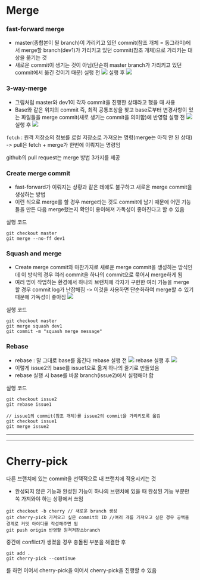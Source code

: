 # Merge

### fast-forward merge
- master(종합본이 될 branch)이 가리키고 있던 commit(참조 개체 = 동그라미)에서 merge할 branch(dev1)가 가리키고 있던 commit(참조 개체)으로 가리키는 대상을 옮기는 것
- 새로운 commit이 생기는 것이 아님(단순히 master branch가 가리키고 있던 commit에서 옮긴 것이기 때문)
실행 전
![](Pasted%20image%2020231028022628.png)
실행 후
![](Pasted%20image%2020231028022654.png)

### 3-way-merge
- 그림처럼 master와 dev1이 각자 commit을 진행한 상태라고 했을 때 사용
- Base와 같은 위치의 commit 즉, 최적 공통조상을 찾고 base로부터 변경사항이 있는 파일들을 merge commit(새로 생기는 commit을 의미함)에 반영함
실행 전
![](Pasted%20image%2020231028023812.png)
실행 후
![](Pasted%20image%2020231028024425.png)

`fetch` : 원격 저장소의 정보를 로컬 저장소로 가져오는 명령(merge는 아직 안 된 상태)
-> pull은 fetch + merge가 한번에 이뤄지는 명령임

github의 pull request는 merge 방법 3가지를 제공
### Create merge commit
- fast-forward가 이뤄지는 상황과 같은 데에도 불구하고 새로운 merge commit을 생성하는 방법
- 이런 식으로 merge를 할 경우 merge라는 것도 commit에 남기 때문에 어떤 기능들을 만든 다음 merge했는지 확인이 용이해져 가독성이 좋아진다고 할 수 있음

실행 코드
```
git checkout master
git merge --no-ff dev1
```
### Squash and merge
- Create merge commit와 마찬가지로 새로운 merge commit을 생성하는 방식인데 이 방식의 경우 여러 commit을 하나의 commit으로 묶어서 merge하게 됨
- 여러 명이 작업하는 환경에서 하나의 브랜치에 각자가 구현한 여러 기능을 merge할 경우 commit log가 난잡해짐 -> 이것을 사용하면 단순화하여 merge할 수 있기 때문에 가독성이 좋아짐
![](Pasted%20image%2020231028033856.png)

실행 코드
```
git checkout master
git merge squash dev1
git commit -m "squash merge message"
```
### Rebase
- rebase : 말 그대로 base를 옮긴다
rebase 실행 전
![](Pasted%20image%2020231028033038.png)
rebase 실행 후
![](Pasted%20image%2020231028033200.png)
- 이렇게 issue2의 base를 issue1으로 옮겨 하나의 줄기로 만들었음
- rebase 실행 시 base를 바꿀 branch(issue2)에서 실행해야 함

실행 코드
```
git checkout issue2
git rebase issue1

// issue1의 commit(참조 개체)를 issue2의 commit을 가리키도록 옮김
git checkout issue1
git merge issue2
```

-------------------------
* * *
# Cherry-pick

다른 브랜치에 있는 commit을 선택적으로 내 브랜치에 적용시키는 것
- 완성되지 않은 기능과 완성된 기능이 하나의 브랜치에 있을 때 완성된 기능 부분만 쏙 가져와야 하는 상황에서 쓰임
```
git checkout -b cherry // 새로운 branch 생성
git cherry-pick 가져오고 싶은 commit의 ID //여러 개를 가져오고 싶은 경우 공백을 경계로 커밋 아이디를 작성해주면 됨
git push origin 반영할 원격저장소branch
```
중간에 conflict가 생겼을 경우 충돌된 부분을 해결한 후
```
git add .
git cherry-pick --continue
```
를 하면 이어서 cherry-pick을 이어서 cherry-pick을 진행할 수 있음